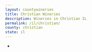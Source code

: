 ```yaml
---
layout: countywineries
title: Christian Wineries
description: Wineries in Christian IL
permalink: /il/christian/
county: christian
state: il
---
```

-
